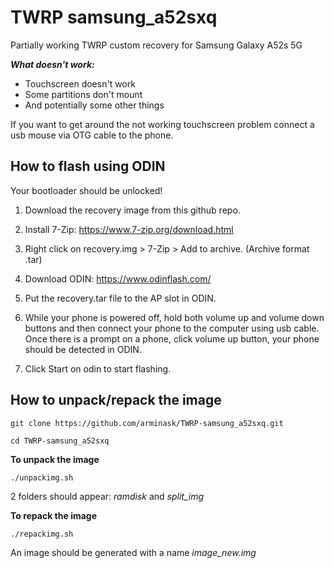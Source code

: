 # TWRP samsung_a52sxq

Partially working TWRP custom recovery for Samsung Galaxy A52s 5G

***What doesn't work:***

- Touchscreen doesn't work
- Some partitions don't mount
- And potentially some other things

If you want to get around the not working touchscreen problem connect a usb mouse via OTG cable to the phone.


## How to flash using ODIN

Your bootloader should be unlocked!

1. Download the recovery image from this github repo.

2. Install 7-Zip: https://www.7-zip.org/download.html
3. Right click on recovery.img > 7-Zip > Add to archive. (Archive format .tar)

4. Download ODIN: https://www.odinflash.com/

5. Put the recovery.tar file to the AP slot in ODIN. 

6. While your phone is powered off, hold both volume up and volume down buttons and then connect your phone to the computer using usb cable. Once there is a prompt on a phone, click volume up button, your phone should be detected in ODIN. 

7. Click Start on odin to start flashing.

## How to unpack/repack the image

`git clone https://github.com/arminask/TWRP-samsung_a52sxq.git`

`cd TWRP-samsung_a52sxq`

**To unpack the image**

`./unpackimg.sh`

2 folders should appear: *ramdisk* and *split_img*

**To repack the image**

`./repackimg.sh`

An image should be generated with a name *image_new.img*
